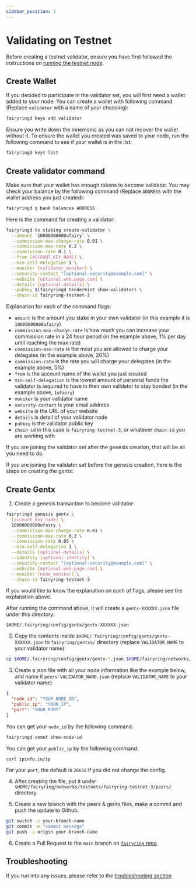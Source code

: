 ```yaml
---
sidebar_position: 3
---
```


# Validating on Testnet

Before creating a testnet validator, ensure you have first followed the instructions on [running the testnet node](./run_testnet_node.md).

## Create Wallet

If you decided to participate in the validator set, you will first need a wallet added to your node.
You can create a wallet with following command (Replace `validator` with a name of your choosing):

```bash
fairyringd keys add validator
```

Ensure you write down the mnemonic as you can not recover the wallet without it.
To ensure the wallet you created was saved to your node, run the following command to see if your wallet is in the list:

```bash
fairyringd keys list
```

## Create validator command

Make sure that your wallet has enough tokens to become validator.
You may check your balance by the following command (Replace `ADDRESS` with the wallet address you just created):

```bash
fairyringd q bank balances ADDRESS
```

Here is the command for creating a validator:

```bash
fairyringd tx staking create-validator \
  --amount `10000000000ufairy` \
  --commission-max-change-rate 0.01 \
  --commission-max-rate 0.2 \
  --commission-rate 0.1 \
  --from [ACCOUNT_KEY_NAME] \
  --min-self-delegation 1 \
  --moniker [validator_moniker] \
  --security-contact "[optional-security@example.com]" \
  --website [optional.web.page.com] \
  --details [optional-details] \
  --pubkey $(fairyringd tendermint show-validator) \
  --chain-id fairyring-testnet-3
```

Explanation for each of the command flags:

- `amount` is the amount you stake in your own validator (in this example it is `10000000000ufairy`)
- `commission-max-change-rate` is how much you can increase your commission rate in a 24 hour period (in the example above, 1% per day until reaching the max rate)
- `commission-max-rate` is the most you are allowed to charge your delegates (in the example above, 20%)
- `commission-rate` is the rate you will charge your delegates (in the example above, 5%)
- `from` is the account name of the wallet you just created
- `min-self-delegation` is the lowest amount of personal funds the validator is required to have in their own validator to stay bonded (in the example above, `1ufairy`)
- `moniker` is your validator name
- `security-contact` is your email address
- `website` is the URL of your website
- `details` is detail of your validator node
- `pubkey` is the validator public key
- `chain-id` in this case is `fairyring-testnet-3`, or whatever `chain-id` you are working with

If you are joining the validator set after the genesis creation, that will be all you need to do.

If you are joining the validator set before the genesis creation, here is the steps on creating the gentx:

## Create Gentx

1. Create a genesis transaction to become validator:

```bash
fairyringd genesis gentx \
  [account_key_name] \
  10000000000ufairy \
  --commission-max-change-rate 0.01 \
  --commission-max-rate 0.2 \
  --commission-rate 0.05 \
  --min-self-delegation 1 \
  --details [optional-details] \
  --identity [optional-identity] \
  --security-contact "[optional-security@example.com]" \
  --website [optional.web.page.com] \
  --moniker [node_moniker] \
  --chain-id fairyring-testnet-3
```

If you would like to know the explanation on each of flags, please see the explanation above.

After running the command above, it will create a `gentx-XXXXXX.json` file under this directory:

`$HOME/.fairyring/config/gentx/gentx-XXXXXX.json`

2. Copy the contents inside `$HOME/.fairyring/config/gentx/gentx-XXXXXX.json` to `fairyring/gentxs/` directory (replace `VALIDATOR_NAME` to your validator name):

```bash
cp $HOME/.fairyring/config/gentx/gentx-*.json $HOME/fairyring/networks/testnets/fairyring-testnet-3/gentxs/gentx-VALIDATOR_NAME.json
```

3. Create a json file with all your node information like the example below, and name it `peers-VALIDATOR_NAME.json` (replace `VALIDATOR_NAME` to your validator name)

```json
{
  "node_id": "YOUR_NODE_ID",
  "public_ip": "YOUR_IP",
  "port": "YOUR_PORT"
}
```

You can get your `node_id` by the following command:

```bash
fairyringd comet show-node-id
```

You can get your `public_ip` by the following command:

```bash
curl ipinfo.io/ip
```

For your `port`, the default is `26656` if you did not change the config.

4. After creating the file, put it under `$HOME/fairyring/networks/testnets/fairyring-testnet-3/peers/` directory

5. Create a new branch with the peers & gentx files, make a commit and push the update to Github.

```bash
git switch -c your-branch-name
git commit -m "commit message"
git push -u origin your-branch-name
```

6. Create a Pull Request to the `main` branch on [`fairyring` repo](https://github.com/Fairblock/fairyring/compare)

## Troubleshooting

If you run into any issues, please refer to the [troubleshooting section](../faqs/troubleshooting_fairyring.md)
